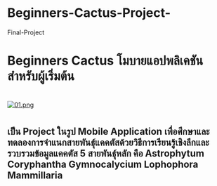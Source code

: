 # Beginners-Cactus-Project-
Final-Project

# Beginners Cactus โมบายแอปพลิเคชันสำหรับผู้เริ่มต้น
#
[![01.png](https://i.postimg.cc/4yPP2CD6/01.png)](https://postimg.cc/XBZ9XP7q)
#
## เป็น Project ในรูป Mobile Application เพื่อศึกษาและทดลองการจำแนกสายพันธุ์แคคตัสด้วยวิธีการเรียนรู้เชิงลึกและรวบรวมข้อมูลแคคตัส 5 สายพันธุ์หลัก คือ Astrophytum Coryphantha Gymnocalycium Lophophora Mammillaria


